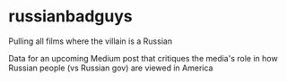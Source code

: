 # russianbadguys
Pulling all films where the villain is a Russian

Data for an upcoming Medium post that critiques the media's role in how Russian people (vs Russian gov) are viewed in America
